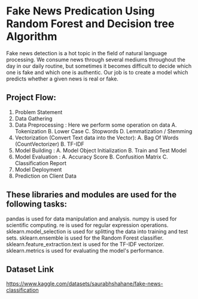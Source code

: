 # Fake News Predication Using Random Forest and Decision tree Algorithm
 Fake news detection is a hot topic in the field of natural language processing. We consume news through several mediums throughout the day in our daily routine, but sometimes it becomes difficult to decide which one is fake and which one is authentic. Our job is to create a model which predicts whether a given news is real or fake.
## Project Flow:

1. Problem Statement
2. Data Gathering
3. Data Preprocessing : Here we perform some operation on data
    A. Tokenization
    B. Lower Case
    C. Stopwords 
    D. Lemmatization / Stemming
4. Vectorization (Convert Text data into the Vector):
    A. Bag Of Words (CountVectorizer)
    B. TF-IDF
5. Model Building :
    A. Model Object Initialization
    B. Train and Test Model
6. Model Evaluation :
    A. Accuracy Score
    B. Confusition Matrix
    C. Classification Report
7. Model Deployment
8. Prediction on Client Data       

## These libraries and modules are used for the following tasks:

pandas is used for data manipulation and analysis.
numpy is used for scientific computing.
re is used for regular expression operations.
sklearn.model_selection is used for splitting the data into training and test sets.
sklearn.ensemble is used for the Random Forest classifier.
sklearn.feature_extraction.text is used for the TF-IDF vectorizer.
sklearn.metrics is used for evaluating the model's performance.

## Dataset Link
https://www.kaggle.com/datasets/saurabhshahane/fake-news-classification
